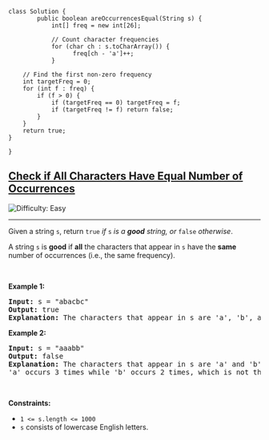



	class Solution {
    		public boolean areOccurrencesEqual(String s) {
       			int[] freq = new int[26];
	
        		// Count character frequencies
        		for (char ch : s.toCharArray()) {
          			  freq[ch - 'a']++;
        		}

        // Find the first non-zero frequency
        int targetFreq = 0;
        for (int f : freq) {
            if (f > 0) {
                if (targetFreq == 0) targetFreq = f;
                if (targetFreq != f) return false;
            }
        }
        return true;
    }
 
    }

<h2><a href="https://leetcode.com/problems/check-if-all-characters-have-equal-number-of-occurrences">Check if All Characters Have Equal Number of Occurrences</a></h2> <img src='https://img.shields.io/badge/Difficulty-Easy-brightgreen' alt='Difficulty: Easy' /><hr><p>Given a string <code>s</code>, return <code>true</code><em> if </em><code>s</code><em> is a <strong>good</strong> string, or </em><code>false</code><em> otherwise</em>.</p>

<p>A string <code>s</code> is <strong>good</strong> if <strong>all</strong> the characters that appear in <code>s</code> have the <strong>same</strong> number of occurrences (i.e., the same frequency).</p>

<p>&nbsp;</p>
<p><strong class="example">Example 1:</strong></p>

<pre>
<strong>Input:</strong> s = &quot;abacbc&quot;
<strong>Output:</strong> true
<strong>Explanation:</strong> The characters that appear in s are &#39;a&#39;, &#39;b&#39;, and &#39;c&#39;. All characters occur 2 times in s.
</pre>

<p><strong class="example">Example 2:</strong></p>

<pre>
<strong>Input:</strong> s = &quot;aaabb&quot;
<strong>Output:</strong> false
<strong>Explanation:</strong> The characters that appear in s are &#39;a&#39; and &#39;b&#39;.
&#39;a&#39; occurs 3 times while &#39;b&#39; occurs 2 times, which is not the same number of times.
</pre>

<p>&nbsp;</p>
<p><strong>Constraints:</strong></p>

<ul>
	<li><code>1 &lt;= s.length &lt;= 1000</code></li>
	<li><code>s</code> consists of lowercase English letters.</li>
</ul>
